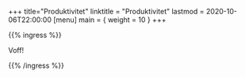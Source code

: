 +++
title="Produktivitet"
linktitle = "Produktivitet"
lastmod = 2020-10-06T22:00:00
[menu]
main = { weight = 10 }
+++

{{% ingress %}}

Voff!

{{% /ingress %}}
